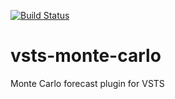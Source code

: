 [![Build Status](https://travis-ci.org/random82/vsts-monte-carlo.svg?branch=master)](https://travis-ci.org/random82/vsts-monte-carlo)

# vsts-monte-carlo
Monte Carlo forecast plugin for VSTS
